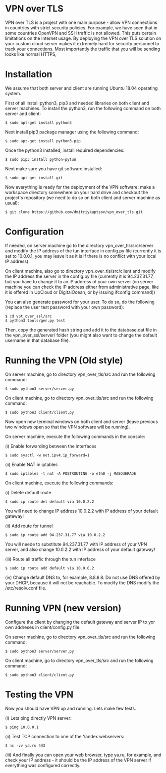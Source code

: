 # VPN over TLS 

VPN over TLS is a project with one main purpose - allow VPN connections in countries with strict 
security policies. For example, we have seen that in some countries OpenVPN and SSH traffic is not
allowed. This puts certain limitations on the Internet usage. By deploying the VPN over TLS solution
on your custom cloud server makes it extremely hard for security personnel to track your connections.
Most importantly the traffic that you will be sending looks like normal HTTPS,

# Installation

We assume that both server and client are running Ubuntu 18.04 operating system.

First of all install python3, pip3 and needed libraries on both client and server machines.
To install the python3, run the following command on both server and client:

```
$ sudo apt-get install python3
```

Next install pip3 package manager using the following command:

```
$ sudo apt-get install python3-pip
```

Once the python3 installed, install required dependencies:

```
$ sudo pip3 install python-pytun
```

Next make sure you have git software installed:

```
$ sudo apt-get install git
```

Now everything is ready for the deployment of the VPN software: make a workspace directory somewhere on
your hard drive and checkout the project's repository (we need to do so on both client and server machine as 
usual):

```
$ git clone https://github.com/dmitriykuptsov/vpn_over_tls.git
```
# Configuration

If needed, on server machine go to the directory vpn_over_tls/src/server and modify the 
IP address of the tun interface in config.py file (currently it is set to 10.0.0.1, you may leave it as it is
if there is no conflict with your local IP address).

On client machine, also go to directory vpn_over_tls/src/client and modify the IP address the server in the config.py
file (currently it is 94.237.31.77, but you have to change it to an IP address of your own server (on server machine you 
can check the IP address either from administrative page, like it is offered in UpCloud or DigitalOcean, or by issuing ifconfig command))

You can also generate password for your user. To do so, do the following (replace the user test password with your own password):
```
$ cd vpt_over_ssl/src
$ python3 tools/gen.py test
```

Then, copy the generated hash string and add it to the database.dat file in the vpn_over_ssl/server/ folder (you might also want to change the default username in that database file).

# Running the VPN (Old style)

On server machine, go to directory vpn_over_tls/src and run the following command:

```
$ sudo python3 server/server.py
```

On client machine, go to directory vpn_over_tls/src and run the following command:

```
$ sudo python3 client/client.py
```

Now open new terminal windows on both client and server (leave previous two windows open so that the VPN software will be running).

On server machine, execute the following commands in the console:

(i) Enable forwarding between the interfaces

```
$ sudo sysctl -w net.ipv4.ip_forward=1
```

(ii) Enable NAT in iptables

```
$ sudo iptables -t nat -A POSTROUTING -o eth0 -j MASQUERADE
```

On client machine, execute the following commands:

(i) Delete default route 

```
$ sudo ip route del default via 10.0.2.2
```

You will need to change IP address 10.0.2.2 with IP address of your default gateway!

(ii) Add route for tunnel 

```
$ sudo ip route add 94.237.31.77 via 10.0.2.2
```

You will neede to substitute 94.237.31.77 with IP address of your VPN server, and also change 10.0.2.2
with IP address of your default gateway!

(iii) Route all traffic through the tun interface

```
$ sudo ip route add default via 10.0.0.2
```

(iv) Change default DNS to, for example, 8.8.8.8. Do not use DNS offered by your DHCP, because it will not be reachable.
To modify the DNS modify the /etc/resolv.conf file.

# Running VPN (new version)

Configure the client by changing the default gateway and server IP to yor own addreses in client/config.py file.

On server machine, go to directory vpn_over_tls/src and run the following command:

```
$ sudo python3 server/server.py
```

On client machine, go to directory vpn_over_tls/src and run the following command:

```
$ sudo python3 client/client.py
```

# Testing the VPN

Now you should have VPN up and running. Lets make few tests.

(i) Lets ping directly VPN server:

```
$ ping 10.0.0.1
```

(ii) Test TCP connection to one of the Yandex webservers:
```
$ nc -vv ya.ru 443
```

(iii) And finally you can open your web browser, type ya.ru, for example, and 
check your IP address - it should be the IP address of the VPN server if 
everything was configured correctly.
